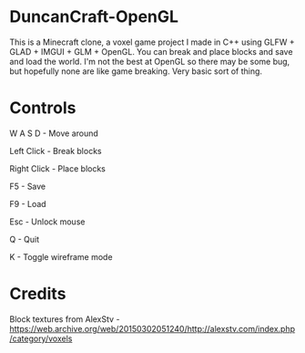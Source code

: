 # DuncanCraft-OpenGL
This is a Minecraft clone, a voxel game project I made in C++ using GLFW + GLAD + IMGUI + GLM + OpenGL. You can break and place blocks and save and load the world. I'm not the best at OpenGL so there may be some bug, but hopefully none are like game breaking. Very basic sort of thing.
# Controls
W A S D - Move around

Left Click - Break blocks

Right Click - Place blocks

F5 - Save

F9 - Load

Esc - Unlock mouse

Q - Quit

K - Toggle wireframe mode

# Credits
Block textures from AlexStv - https://web.archive.org/web/20150302051240/http://alexstv.com/index.php/category/voxels

